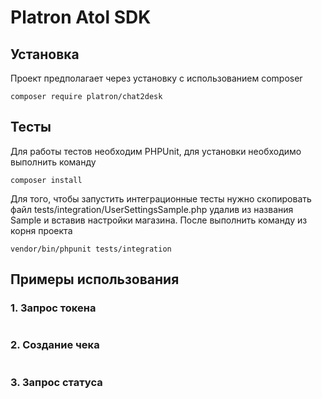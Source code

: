 Platron Atol SDK
===============
## Установка

Проект предполагает через установку с использованием composer
<pre><code>composer require platron/chat2desk</pre></code>

## Тесты
Для работы тестов необходим PHPUnit, для установки необходимо выполнить команду
```
composer install
```
Для того, чтобы запустить интеграционные тесты нужно скопировать файл tests/integration/UserSettingsSample.php удалив 
из названия Sample и вставив настройки магазина. После выполнить команду из корня проекта
```
vendor/bin/phpunit tests/integration
```

## Примеры использования

### 1. Запрос токена

```php

```

### 2. Создание чека

```php
```

### 3. Запрос статуса 

```php
```
